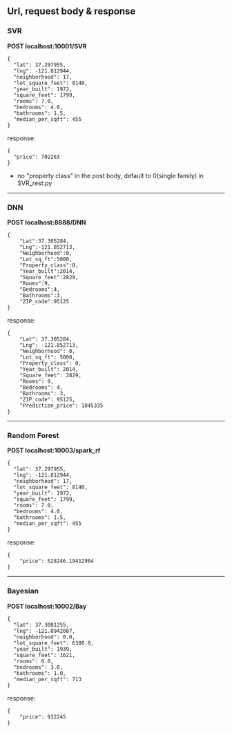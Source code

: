 ## Url, request body & response

### SVR
**POST localhost:10001/SVR**
```
{
  "lat": 37.297955,
  "lng": -121.812944,
  "neighborhood": 17,
  "lot_square_feet": 8140,
  "year_built": 1972,
  "square_feet": 1799,
  "rooms": 7.0,
  "bedrooms": 4.0,
  "bathrooms": 1.5,
  "median_per_sqft": 455
}
```

response:
```
{
  "price": 702263
}
```

- no "property class" in the post body, default to 0(single family) in SVR_rest.py

-----------

### DNN
**POST localhost:8888/DNN**
```
{
	"Lat":37.305284,
	"Lng":-121.852713,
	"Neighborhood":0,
	"Lot_sq_ft":5000,
	"Property_class":0,
	"Year_built":2014,
	"Square_feet":2829,
	"Rooms":9,
	"Bedrooms":4,
	"Bathrooms":3, 
	"ZIP_code":95125
}
```

response:
```
{
    "Lat": 37.305284,
    "Lng": -121.852713,
    "Neighborhood": 0,
    "Lot_sq_ft": 5000,
    "Property_class": 0,
    "Year_built": 2014,
    "Square_feet": 2829,
    "Rooms": 9,
    "Bedrooms": 4,
    "Bathrooms": 3,
    "ZIP_code": 95125,
    "Prediction_price": 1045335
}
```
-----------

### Random Forest
**POST localhost:10003/spark_rf**
```
{
  "lat": 37.297955,
  "lng": -121.812944,
  "neighborhood": 17,
  "lot_square_feet": 8140,
  "year_built": 1972,
  "square_feet": 1799,
  "rooms": 7.0,
  "bedrooms": 4.0,
  "bathrooms": 1.5,
  "median_per_sqft": 455
}
```
response:
```
{
    "price": 528246.19412984
}
```
-----------

### Bayesian
**POST localhost:10002/Bay**
```
{
  "lat": 37.3081255,
  "lng": -121.8942087,
  "neighborhood": 0.0,
  "lot_square_feet": 6300.0,
  "year_built": 1939,
  "square_feet": 1621,
  "rooms": 6.0,
  "bedrooms": 3.0,
  "bathrooms": 1.0,
  "median_per_sqft": 713
}
```

response:
```
{
    "price": 932245
}
```
